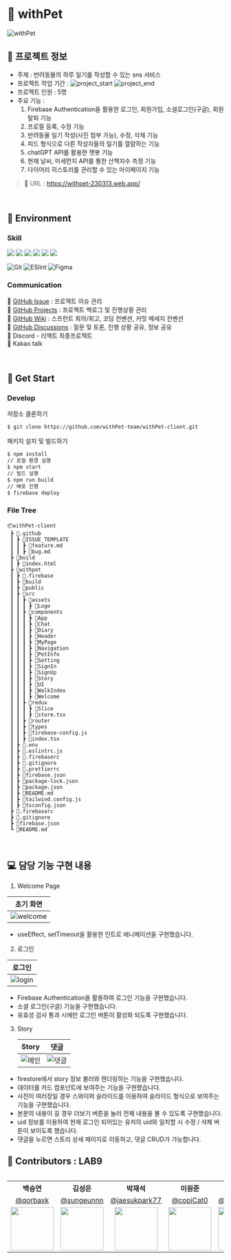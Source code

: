 # 🐶 withPet

![withPet](https://user-images.githubusercontent.com/73949086/228266936-b836e543-d022-4b26-a64d-c554bf0e8759.png)

## 📕 프로젝트 정보

- 주제 : 반려동물의 하루 일기를 작성할 수 있는 sns 서비스
- 프로젝트 작업 기간 : ![project_start](https://img.shields.io/badge/Project%20start-2023--03--09-green) ![project_end](https://img.shields.io/badge/Project%20end-2023--03--28-orange)
- 프로젝트 인원 : 5명
- 주요 기능 :
  1. Firebase Authentication을 활용한 로그인, 회원가입, 소셜로그인(구글), 회원탈퇴 기능
  2. 프로필 등록, 수정 기능
  3. 반려동물 일기 작성(사진 첨부 가능), 수정, 삭제 기능
  4. 피드 형식으로 다른 작성자들의 일기를 열람하는 기능
  5. chatGPT API를 활용한 챗봇 기능
  6. 현재 날씨, 미세먼지 API를 통한 산책지수 측정 기능
  7. 다이어리 히스토리를 관리할 수 있는 마이페이지 기능

> 🚩 URL : https://withpet-230313.web.app/

<br/>

## 🎨 Environment

### Skill

<div align="left">
  <img src="https://img.shields.io/badge/HTML5-E34F26?style=flat-square&logo=html5&logoColor=white"/>
  <img src="https://img.shields.io/badge/CSS3-1572B6?style=flat-square&logo=css3&logoColor=white"/>
  <img src="https://img.shields.io/badge/Typescript-3178C6?style=flat-square&logo=Typescript&logoColor=white"/>
  <img src="https://img.shields.io/badge/JavaScript-F7DF1E?style=flat-square&logo=javascript&logoColor=black"/>
  <img src="https://img.shields.io/badge/React-61DAFB?style=flat-square&logo=React&logoColor=black"/>
  <img src="https://img.shields.io/badge/Tailwind CSS-06B6D4?style=flat-square&logo=Tailwind CSS&logoColor=white"/>
</div>

![Git](https://img.shields.io/badge/Git-F05032?style=flat-square&logo=Git&logoColor=white)
![ESlint](https://img.shields.io/badge/ESLint-4B32C3?style=flat-square&logo=ESLint&logoColor=white)
![Figma](https://img.shields.io/badge/Figma-FF7262?style=flat-square&logo=Figma&logoColor=white)

### Communication

🔗 [GitHub Issue](https://github.com/withPet-team/withPet-client/issues) : 프로젝트 이슈 관리 <br>
🔗 [GitHub Projects](https://github.com/orgs/withPet-team/projects/1) : 프로젝트 백로그 및 진행상황 관리 <br>
🔗 [GitHub Wiki](https://github.com/withPet-team/withPet-client/wiki) : 스프런트 회의/회고, 코딩 컨벤션, 커밋 메세지 컨벤션 <br>
🔗 [GitHub Discussions](https://github.com/withPet-team/withPet-client/discussions) : 질문 및 토론, 진행 상황 공유, 정보 공유 <br>
💬 Discord - 리액트 최종프로젝트 <br>
💬 Kakao talk

<br/>

## 🧨 Get Start

### Develop

저장소 클론하기

```bash
$ git clone https://github.com/withPet-team/withPet-client.git
```

패키지 설치 및 빌드하기

```bash
$ npm install
// 로컬 환경 실행
$ npm start
// 빌드 실행
$ npm run build
// 배포 진행
$ firebase deploy
```

### File Tree

```
📦withPet-client
 ┣ 📂.github
 ┃ ┣ 📂ISSUE_TEMPLATE
 ┃ ┃ ┣ 📜feature.md
 ┃ ┃ ┣ 📜bug.md
 ┣ 📂build
 ┃ ┣ 📜index.html
 ┣ 📂withpet
 ┃ ┣ 📂.firebase
 ┃ ┣ 📂build
 ┃ ┣ 📂public
 ┃ ┣ 📂src
 ┃ ┃ ┣ 📂assets
 ┃ ┃ ┃ ┣ 📂Logo
 ┃ ┃ ┣ 📂components
 ┃ ┃ ┃ ┣ 📂App
 ┃ ┃ ┃ ┣ 📂Chat
 ┃ ┃ ┃ ┣ 📂Diary
 ┃ ┃ ┃ ┣ 📂Header
 ┃ ┃ ┃ ┣ 📂MyPage
 ┃ ┃ ┃ ┣ 📂Navigation
 ┃ ┃ ┃ ┣ 📂PetInfo
 ┃ ┃ ┃ ┣ 📂Setting
 ┃ ┃ ┃ ┣ 📂SignIn
 ┃ ┃ ┃ ┣ 📂SignUp
 ┃ ┃ ┃ ┣ 📂Story
 ┃ ┃ ┃ ┣ 📂UI
 ┃ ┃ ┃ ┣ 📂WalkIndex
 ┃ ┃ ┃ ┣ 📂Welcome
 ┃ ┃ ┣ 📂redux
 ┃ ┃ ┃ ┣ 📂Slice
 ┃ ┃ ┃ ┣ 📜store.tsx
 ┃ ┃ ┣ 📂router
 ┃ ┃ ┣ 📂types
 ┃ ┃ ┣ 📜firebase-config.js
 ┃ ┃ ┣ 📜index.tsx
 ┃ ┣ 📜.env
 ┃ ┣ 📜.eslintrc.js
 ┃ ┣ 📜.firebaserc
 ┃ ┣ 📜.gitignore
 ┃ ┣ 📜.prettierrc
 ┃ ┣ 📜firebase.json
 ┃ ┣ 📜package-lock.json
 ┃ ┣ 📜package.json
 ┃ ┣ 📜README.md
 ┃ ┣ 📜tailwind.config.js
 ┃ ┣ 📜tsconfig.json
 ┣ 📜.firebaserc
 ┣ 📜.gitignore
 ┣ 📜firebase.json
 ┗ 📜README.md
```

<br>

## 💻 담당 기능 구현 내용

1. Welcome Page

| 초기 화면                        |
| -------------------------------- |
| ![welcome](./assets/welcome.gif) |

- useEffect, setTimeout을 활용한 인트로 애니메이션을 구현했습니다.

2. 로그인

| 로그인                       |
| ---------------------------- |
| ![login](./assets/login.gif) |

- Firebase Authentication을 활용하여 로그인 기능을 구현했습니다.
- 소셜 로그인(구글) 기능을 구현했습니다.
- 유효성 검사 통과 시에만 로그인 버튼이 활성화 되도록 구현했습니다.

3. Story

   | Story | 댓글 |
   | ---------------- | ---------------- |
   | ![메인](./assets/story.gif) | ![댓글](./assets/comment.gif) |

- firestore에서 story 정보 불러와 렌더링하는 기능을 구현했습니다.
- 데이터를 카드 컴포넌트에 보여주는 기능을 구현했습니다.
- 사진이 여러장일 경우 스와이퍼 슬라이드를 이용하여 슬라이드 형식으로 보여주는 기능을 구현했습니다.
- 본문의 내용이 길 경우 더보기 버튼을 눌러 전체 내용을 볼 수 있도록 구현했습니다.
- uid 정보를 이용하여 현재 로그인 되어있는 유저의 uid와 일치할 시 수정 / 삭제 버튼이 보이도록 했습니다.
- 댓글을 누르면 스토리 상세 페이지로 이동하고, 댓글 CRUD가 가능합니다.

## 🧑 Contributors : LAB9

<table align="left">
  <tr>
    <th>백승연</th>
    <th>김성은</th>
    <th>박재석</th>
    <th>이원준</th>
    <th>채하은</th>
  </tr>
  <tr>
    <td align="center"><a href="https://github.com/qorbaxk">@qorbaxk</a></td>
    <td align="center"><a href="https://github.com/sungeunnn">@sungeunnn</a></td>
    <td align="center"><a href="https://github.com/jaesukpark77">@jaesukpark77</a></td>
    <td align="center"><a href="https://github.com/copiCat0">@copiCat0</a></td>
    <td align="center"><a href="https://github.com/chaehaeun">@chaehaeun</a></td>
  </tr>
  <tr>
    <td align="center"><img src="https://github.com/qorbaxk.png" width="100"></td>
    <td align="center"><img src="https://github.com/sungeunnn.png" width="100"></td>
    <td align="center"><img src="https://github.com/jaesukpark77.png" width="100"></td>
    <td align="center"><img src="https://github.com/copiCat0.png" width="100"></td>
    <td align="center"><img src="https://github.com/chaehaeun.png" width="100"></td>
  </tr>
</table>

<br/>
